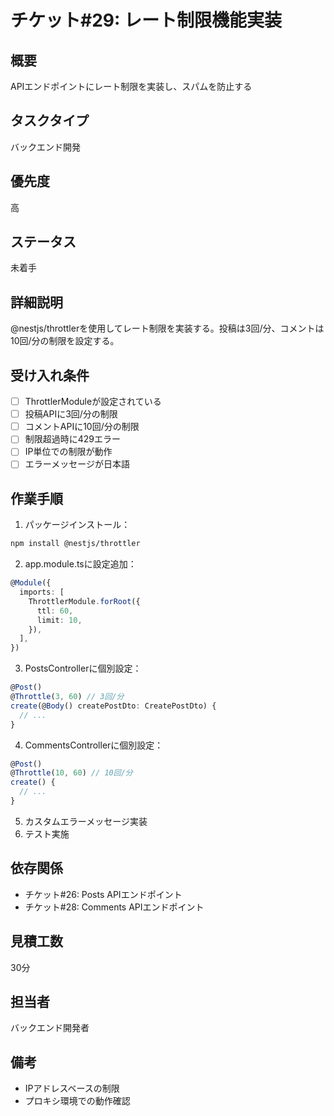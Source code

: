 # チケット#29: レート制限機能実装

## 概要
APIエンドポイントにレート制限を実装し、スパムを防止する

## タスクタイプ
バックエンド開発

## 優先度
高

## ステータス
未着手

## 詳細説明
@nestjs/throttlerを使用してレート制限を実装する。投稿は3回/分、コメントは10回/分の制限を設定する。

## 受け入れ条件
- [ ] ThrottlerModuleが設定されている
- [ ] 投稿APIに3回/分の制限
- [ ] コメントAPIに10回/分の制限
- [ ] 制限超過時に429エラー
- [ ] IP単位での制限が動作
- [ ] エラーメッセージが日本語

## 作業手順
1. パッケージインストール：
```bash
npm install @nestjs/throttler
```
2. app.module.tsに設定追加：
```typescript
@Module({
  imports: [
    ThrottlerModule.forRoot({
      ttl: 60,
      limit: 10,
    }),
  ],
})
```
3. PostsControllerに個別設定：
```typescript
@Post()
@Throttle(3, 60) // 3回/分
create(@Body() createPostDto: CreatePostDto) {
  // ...
}
```
4. CommentsControllerに個別設定：
```typescript
@Post()
@Throttle(10, 60) // 10回/分
create() {
  // ...
}
```
5. カスタムエラーメッセージ実装
6. テスト実施

## 依存関係
- チケット#26: Posts APIエンドポイント
- チケット#28: Comments APIエンドポイント

## 見積工数
30分

## 担当者
バックエンド開発者

## 備考
- IPアドレスベースの制限
- プロキシ環境での動作確認